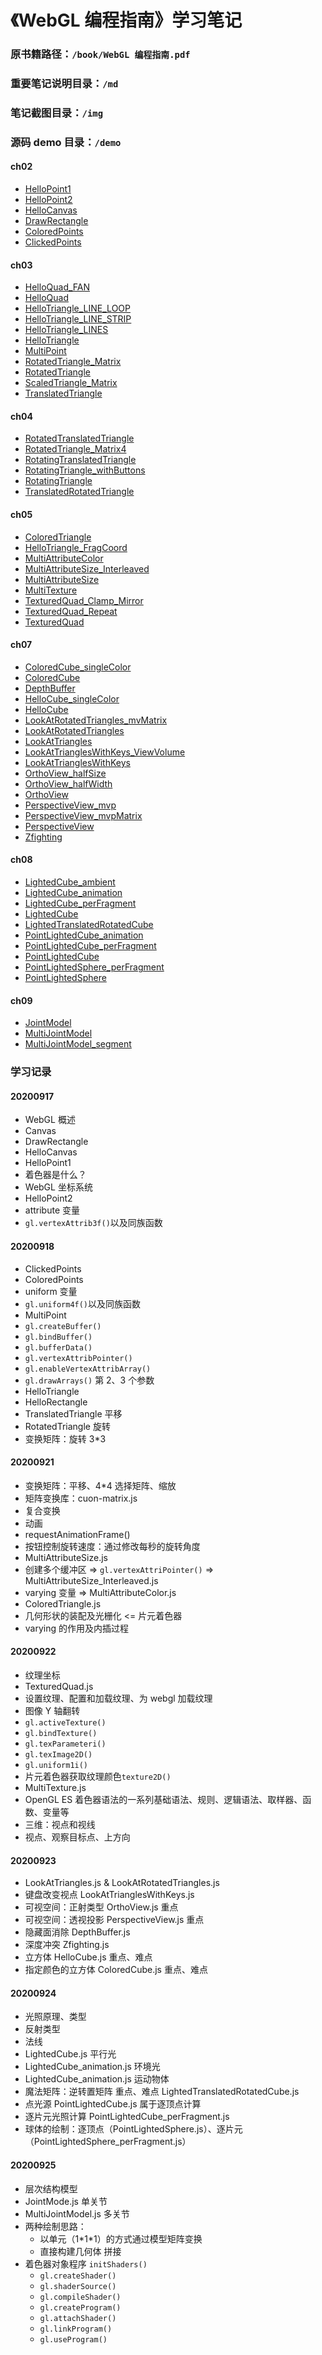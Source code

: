 # 《WebGL 编程指南》学习笔记

### 原书籍路径：`/book/WebGL 编程指南.pdf`

### 重要笔记说明目录：`/md`

### 笔记截图目录：`/img`

### 源码 demo 目录：`/demo`

#### ch02

- [HelloPoint1](https://alanwhy.github.io/webglStudy/demo/ch02/HelloPoint1.html)
- [HelloPoint2](https://alanwhy.github.io/webglStudy/demo/ch02/HelloPoint2.html)
- [HelloCanvas](https://alanwhy.github.io/webglStudy/demo/ch02/HelloCanvas.html)
- [DrawRectangle](https://alanwhy.github.io/webglStudy/demo/ch02/DrawRectangle.html)
- [ColoredPoints](https://alanwhy.github.io/webglStudy/demo/ch02/ColoredPoints.html)
- [ClickedPoints](https://alanwhy.github.io/webglStudy/demo/ch02/ClickedPoints.html)

#### ch03

- [HelloQuad_FAN](https://alanwhy.github.io/webglStudy/demo/ch03/HelloQuad_FAN.html)
- [HelloQuad](https://alanwhy.github.io/webglStudy/demo/ch03/HelloQuad.html)
- [HelloTriangle_LINE_LOOP](https://alanwhy.github.io/webglStudy/demo/ch03/HelloTriangle_LINE_LOOP.html)
- [HelloTriangle_LINE_STRIP](https://alanwhy.github.io/webglStudy/demo/ch03/HelloTriangle_LINE_STRIP.html)
- [HelloTriangle_LINES](https://alanwhy.github.io/webglStudy/demo/ch03/HelloTriangle_LINES.html)
- [HelloTriangle](https://alanwhy.github.io/webglStudy/demo/ch03/HelloTriangle.html)
- [MultiPoint](https://alanwhy.github.io/webglStudy/demo/ch03/MultiPoint.html)
- [RotatedTriangle_Matrix](https://alanwhy.github.io/webglStudy/demo/ch03/RotatedTriangle_Matrix.html)
- [RotatedTriangle](https://alanwhy.github.io/webglStudy/demo/ch03/RotatedTriangle.html)
- [ScaledTriangle_Matrix](https://alanwhy.github.io/webglStudy/demo/ch03/ScaledTriangle_Matrix.html)
- [TranslatedTriangle](https://alanwhy.github.io/webglStudy/demo/ch03/TranslatedTriangle.html)

#### ch04

- [RotatedTranslatedTriangle](https://alanwhy.github.io/webglStudy/demo/ch04/RotatedTranslatedTriangle.html)
- [RotatedTriangle_Matrix4](https://alanwhy.github.io/webglStudy/demo/ch04/RotatedTriangle_Matrix4.html)
- [RotatingTranslatedTriangle](https://alanwhy.github.io/webglStudy/demo/ch04/RotatingTranslatedTriangle.html)
- [RotatingTriangle_withButtons](https://alanwhy.github.io/webglStudy/demo/ch04/RotatingTriangle_withButtons.html)
- [RotatingTriangle](https://alanwhy.github.io/webglStudy/demo/ch04/RotatingTriangle.html)
- [TranslatedRotatedTriangle](https://alanwhy.github.io/webglStudy/demo/ch04/TranslatedRotatedTriangle.html)

#### ch05

- [ColoredTriangle](https://alanwhy.github.io/webglStudy/demo/ch05/ColoredTriangle.html)
- [HelloTriangle_FragCoord](https://alanwhy.github.io/webglStudy/demo/ch05/HelloTriangle_FragCoord.html)
- [MultiAttributeColor](https://alanwhy.github.io/webglStudy/demo/ch05/MultiAttributeColor.html)
- [MultiAttributeSize_Interleaved](https://alanwhy.github.io/webglStudy/demo/ch05/MultiAttributeSize_Interleaved.html)
- [MultiAttributeSize](https://alanwhy.github.io/webglStudy/demo/ch05/MultiAttributeSize.html)
- [MultiTexture](https://alanwhy.github.io/webglStudy/demo/ch05/MultiTexture.html)
- [TexturedQuad_Clamp_Mirror](https://alanwhy.github.io/webglStudy/demo/ch05/TexturedQuad_Clamp_Mirror.html)
- [TexturedQuad_Repeat](https://alanwhy.github.io/webglStudy/demo/ch05/TexturedQuad_Repeat.html)
- [TexturedQuad](https://alanwhy.github.io/webglStudy/demo/ch05/TexturedQuad.html)

#### ch07

- [ColoredCube_singleColor](https://alanwhy.github.io/webglStudy/demo/ch07/ColoredCube_singleColor.html)
- [ColoredCube](https://alanwhy.github.io/webglStudy/demo/ch07/ColoredCube.html)
- [DepthBuffer](https://alanwhy.github.io/webglStudy/demo/ch07/DepthBuffer.html)
- [HelloCube_singleColor](https://alanwhy.github.io/webglStudy/demo/ch07/HelloCube_singleColor.html)
- [HelloCube](https://alanwhy.github.io/webglStudy/demo/ch07/HelloCube.html)
- [LookAtRotatedTriangles_mvMatrix](https://alanwhy.github.io/webglStudy/demo/ch07/LookAtRotatedTriangles_mvMatrix.html)
- [LookAtRotatedTriangles](https://alanwhy.github.io/webglStudy/demo/ch07/LookAtRotatedTriangles.html)
- [LookAtTriangles](https://alanwhy.github.io/webglStudy/demo/ch07/LookAtTriangles.html)
- [LookAtTrianglesWithKeys_ViewVolume](https://alanwhy.github.io/webglStudy/demo/ch07/LookAtTrianglesWithKeys_ViewVolume.html)
- [LookAtTrianglesWithKeys](https://alanwhy.github.io/webglStudy/demo/ch07/LookAtTrianglesWithKeys.html)
- [OrthoView_halfSize](https://alanwhy.github.io/webglStudy/demo/ch07/OrthoView_halfSize.html)
- [OrthoView_halfWidth](https://alanwhy.github.io/webglStudy/demo/ch07/OrthoView_halfWidth.html)
- [OrthoView](https://alanwhy.github.io/webglStudy/demo/ch07/OrthoView.html)
- [PerspectiveView_mvp](https://alanwhy.github.io/webglStudy/demo/ch07/PerspectiveView_mvp.html)
- [PerspectiveView_mvpMatrix](https://alanwhy.github.io/webglStudy/demo/ch07/PerspectiveView_mvpMatrix.html)
- [PerspectiveView](https://alanwhy.github.io/webglStudy/demo/ch07/PerspectiveView.html)
- [Zfighting](https://alanwhy.github.io/webglStudy/demo/ch07/Zfighting.html)

#### ch08

- [LightedCube_ambient](https://alanwhy.github.io/webglStudy/demo/ch08/LightedCube_ambient.html)
- [LightedCube_animation](https://alanwhy.github.io/webglStudy/demo/ch08/LightedCube_animation.html)
- [LightedCube_perFragment](https://alanwhy.github.io/webglStudy/demo/ch08/LightedCube_perFragment.html)
- [LightedCube](https://alanwhy.github.io/webglStudy/demo/ch08/LightedCube.html)
- [LightedTranslatedRotatedCube](https://alanwhy.github.io/webglStudy/demo/ch08/LightedTranslatedRotatedCube.html)
- [PointLightedCube_animation](https://alanwhy.github.io/webglStudy/demo/ch08/PointLightedCube_animation.html)
- [PointLightedCube_perFragment](https://alanwhy.github.io/webglStudy/demo/ch08/PointLightedCube_perFragment.html)
- [PointLightedCube](https://alanwhy.github.io/webglStudy/demo/ch08/PointLightedCube.html)
- [PointLightedSphere_perFragment](https://alanwhy.github.io/webglStudy/demo/ch08/PointLightedSphere_perFragment.html)
- [PointLightedSphere](https://alanwhy.github.io/webglStudy/demo/ch08/PointLightedSphere.html)

#### ch09

- [JointModel](https://alanwhy.github.io/webglStudy/demo/ch09/JointModel.html)
- [MultiJointModel](https://alanwhy.github.io/webglStudy/demo/ch09/MultiJointModel.html)
- [MultiJointModel_segment](https://alanwhy.github.io/webglStudy/demo/ch09/MultiJointModel_segment.html)

### 学习记录

#### 20200917

- WebGL 概述
- Canvas
- DrawRectangle
- HelloCanvas
- HelloPoint1
- 着色器是什么？
- WebGL 坐标系统
- HelloPoint2
- attribute 变量
- `gl.vertexAttrib3f()`以及同族函数

#### 20200918

- ClickedPoints
- ColoredPoints
- uniform 变量
- `gl.uniform4f()`以及同族函数
- MultiPoint
- `gl.createBuffer()`
- `gl.bindBuffer()`
- `gl.bufferData()`
- `gl.vertexAttribPointer()`
- `gl.enableVertexAttribArray()`
- `gl.drawArrays()` 第 2、3 个参数
- HelloTriangle
- HelloRectangle
- TranslatedTriangle 平移
- RotatedTriangle 旋转
- 变换矩阵：旋转 3\*3

#### 20200921

- 变换矩阵：平移、4\*4 选择矩阵、缩放
- 矩阵变换库：cuon-matrix.js
- 复合变换
- 动画
- requestAnimationFrame()
- 按钮控制旋转速度：通过修改每秒的旋转角度
- MultiAttributeSize.js
- 创建多个缓冲区 => `gl.vertexAttriPointer()` => MultiAttributeSize_Interleaved.js
- varying 变量 => MultiAttributeColor.js
- ColoredTriangle.js
- 几何形状的装配及光栅化 <= 片元着色器
- varying 的作用及内插过程

#### 20200922

- 纹理坐标
- TexturedQuad.js
- 设置纹理、配置和加载纹理、为 webgl 加载纹理
- 图像 Y 轴翻转
- `gl.activeTexture()`
- `gl.bindTexture()`
- `gl.texParameteri()`
- `gl.texImage2D()`
- `gl.uniform1i()`
- 片元着色器获取纹理颜色`texture2D()`
- MultiTexture.js
- OpenGL ES 着色器语法的一系列基础语法、规则、逻辑语法、取样器、函数、变量等
- 三维：视点和视线
- 视点、观察目标点、上方向

#### 20200923

- LookAtTriangles.js & LookAtRotatedTriangles.js
- 键盘改变视点 LookAtTrianglesWithKeys.js
- 可视空间：正射类型 OrthoView.js 重点
- 可视空间：透视投影 PerspectiveView.js 重点
- 隐藏面消除 DepthBuffer.js
- 深度冲突 Zfighting.js
- 立方体 HelloCube.js 重点、难点
- 指定颜色的立方体 ColoredCube.js 重点、难点

#### 20200924

- 光照原理、类型
- 反射类型
- 法线
- LightedCube.js 平行光
- LightedCube_animation.js 环境光
- LightedCube_animation.js 运动物体
- 魔法矩阵：逆转置矩阵 重点、难点 LightedTranslatedRotatedCube.js
- 点光源 PointLightedCube.js 属于逐顶点计算
- 逐片元光照计算 PointLightedCube_perFragment.js
- 球体的绘制：逐顶点（PointLightedSphere.js）、逐片元（PointLightedSphere_perFragment.js）

#### 20200925

- 层次结构模型
- JointMode.js 单关节
- MultiJointModel.js 多关节
- 两种绘制思路：
  - 以单元（1\*1\*1）的方式通过模型矩阵变换
  - 直接构建几何体 拼接
- 着色器对象程序 `initShaders()`
  - `gl.createShader()`
  - `gl.shaderSource()`
  - `gl.compileShader()`
  - `gl.createProgram()`
  - `gl.attachShader()`
  - `gl.linkProgram()`
  - `gl.useProgram()`

